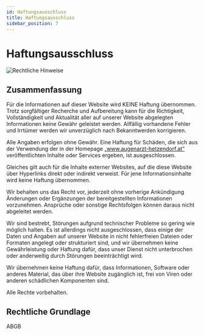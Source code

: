 ```yaml
---
id: Haftungsausschluss
title: Haftungsausschluss
sidebar_position: 7
---
```


# Haftungsausschluss

![Rechtliche Hinweise](/Image-Assets/Rechtliche-Hinweise-Bild-5.png)

## Zusammenfassung 

Für die Informationen auf dieser Website wird KEINE Haftung übernommen. Trotz sorgfältiger Recherche und Aufbereitung kann für die Richtigkeit, Vollständigkeit und Aktualität aller auf unserer Website abgelegten Informationen keine Gewähr geleistet werden. Allfällig vorhandene Fehler und Irrtümer werden wir unverzüglich nach Bekanntwerden korrigieren.

Alle Angaben erfolgen ohne Gewähr. Eine Haftung für Schäden, die sich aus der Verwendung der in der Homepage „www.augenarzt-hetzendorf.at” veröffentlichten Inhalte oder Services ergeben, ist ausgeschlossen.

Gleiches gilt auch für die Inhalte externer Websites, auf die diese Website über Hyperlinks direkt oder indirekt verweist. Für jene Informationsinhalte wird keine Haftung übernommen.

Wir behalten uns das Recht vor, jederzeit ohne vorherige Ankündigung Änderungen oder Ergänzungen der bereitgestellten Informationen vorzunehmen. Ansprüche oder sonstige  Rechtsfolgen können daraus nicht abgeleitet werden.

Wir sind bestrebt, Störungen aufgrund technischer Probleme so gering wie möglich halten. Es ist allerdings nicht ausgeschlossen, dass einige der Daten und Angaben auf unserer Website in nicht fehlerfreien Dateien oder Formaten angelegt oder strukturiert sind, und wir übernehmen keine Gewährleistung oder Haftung  dafür, dass unser Dienst nicht unterbrochen oder anderweitig durch  Störungen beeinträchtigt wird.

Wir übernehmen keine Haftung dafür, dass Informationen, Software oder anderes Material, das über ihre Website zugänglich ist, frei von Viren oder anderen schädlichen Komponenten  sind.

Alle Rechte vorbehalten.

## Rechtliche Grundlage

ABGB
